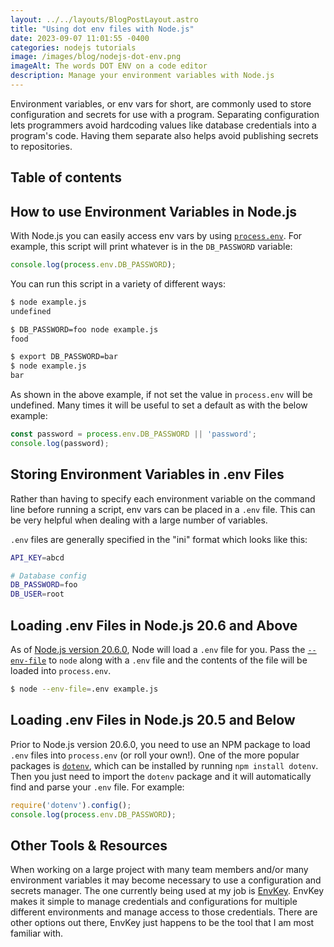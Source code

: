 ```yaml
---
layout: ../../layouts/BlogPostLayout.astro
title: "Using dot env files with Node.js"
date: 2023-09-07 11:01:55 -0400
categories: nodejs tutorials
image: /images/blog/nodejs-dot-env.png
imageAlt: The words DOT ENV on a code editor
description: Manage your environment variables with Node.js
---
```


Environment variables, or env vars for short, are commonly used to store configuration
and secrets for use with a program. Separating configuration lets programmers
avoid hardcoding values like database credentials into a program's code. Having
them separate also helps avoid publishing secrets to repositories.

## Table of contents

## How to use Environment Variables in Node.js

With Node.js you can easily access env vars by using
[`process.env`](https://nodejs.org/docs/latest-v20.x/api/process.html#processenv).
For example, this script will print whatever is in the `DB_PASSWORD` variable:

```javascript
console.log(process.env.DB_PASSWORD);
```

You can run this script in a variety of different ways:

```bash
$ node example.js
undefined

$ DB_PASSWORD=foo node example.js
food

$ export DB_PASSWORD=bar
$ node example.js
bar
```

As shown in the above example, if not set the value in `process.env` will be undefined.
Many times it will be useful to set a default as with the below example:

```javascript
const password = process.env.DB_PASSWORD || 'password';
console.log(password);
```

## Storing Environment Variables in .env Files

Rather than having to specify each environment variable on the command line before
running a script, env vars can be placed in a `.env` file. This can be very helpful
when dealing with a large number of variables.

`.env` files are generally specified in the "ini" format which looks like this:

```bash
API_KEY=abcd

# Database config
DB_PASSWORD=foo
DB_USER=root
```

## Loading .env Files in Node.js 20.6 and Above

As of [Node.js version 20.6.0](https://nodejs.org/en/blog/release/v20.6.0), Node
will load a `.env` file for you. Pass the [`--env-file`](https://nodejs.org/docs/latest-v20.x/api/cli.html#--env-fileconfig)
to `node` along with a `.env` file and the contents of the file will be loaded
into `process.env`.

```bash
$ node --env-file=.env example.js
```

## Loading .env Files in Node.js 20.5 and Below

Prior to Node.js version 20.6.0, you need to use an NPM package to load `.env` files
into `process.env` (or roll your own!). One of the more popular packages is
[`dotenv`](https://www.npmjs.com/package/dotenv), which can be installed by running
`npm install dotenv`. Then you just need to import the `dotenv` package and it will
automatically find and parse your `.env` file. For example:

```javascript
require('dotenv').config();
console.log(process.env.DB_PASSWORD);
```

## Other Tools & Resources

When working on a large project with many team members and/or many environment variables
it may become necessary to use a configuration and secrets manager. The one currently
being used at my job is [EnvKey](https://envkey.com/). EnvKey makes it simple to
manage credentials and configurations for multiple different environments and
manage access to those credentials. There are other options out there, EnvKey
just happens to be the tool that I am most familiar with.
